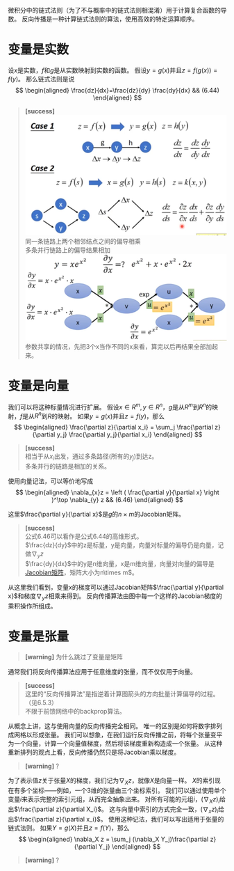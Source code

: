 微积分中的链式法则（为了不与概率中的链式法则相混淆）用于计算复合函数的导数。
反向传播是一种计算链式法则的算法，使用高效的特定运算顺序。

# 变量是实数

设$x$是实数，$f$和$g$是从实数映射到实数的函数。
假设$y=g(x)$并且$z=f(g(x))=f(y)$。
那么链式法则是说  
$$
\begin{aligned}
\frac{dz}{dx}=\frac{dz}{dy} \frac{dy}{dx} && (6.44)
\end{aligned}
$$

> **[success]**  
> ![](/assets/images/Chapter6/2.png) 
> 同一条链路上两个相邻结点之间的偏导相乘  
> 多条并行链路上的偏导结果相加
> ![](/assets/images/Chapter6/6.png)  
> 参数共享的情况，先把3个x当作不同的x来看，算完以后再结果全部加起来。  

# 变量是向量

我们可以将这种标量情况进行扩展。
假设$x\in R^m, y\in R^n$，$g$是从$R^m$到$R^n$的映射，$f$是从$R^n$到$R$的映射。
如果$y=g(x)$并且$z=f(y)$，那么  
$$
\begin{aligned}
\frac{\partial z}{\partial x_i} = \sum_j \frac{\partial z}{\partial y_j} \frac{\partial y_j}{\partial x_i}
\end{aligned}
$$

> **[success]**  
> 相当于从$x_i$出发，通过多条路径(所有的$y_j$)到达z。  
> 多条并行的链路是相加的关系。  

使用向量记法，可以等价地写成  
$$
\begin{aligned}
\nabla_{x}z = \left ( \frac{\partial y}{\partial x} \right )^\top \nabla_{y} z && (6.46)
\end{aligned}
$$

这里$\frac{\partial y}{\partial x}$是$g$的$n\times m$的Jacobian矩阵。  
> **[success]**  
> 公式6.46可以看作是公式6.44的高维形式。  
> $\frac{dz}{dy}$中的z是标量，y是向量，向量对标量的偏导仍是向量，记做$\nabla_{y} z$  
> $\frac{dy}{dx}$中的y是n维向量，x是m维向量，向量对向量的偏导是[Jacobian矩阵](https://windmissing.github.io/mathematics_basic_for_ML/LinearAlgebra/special_matrix.html)，矩阵大小为n\times m$。  

从这里我们看到，变量$x$的梯度可以通过Jacobian矩阵$\frac{\partial y}{\partial x}$和梯度$\nabla_{y} z$相乘来得到。
反向传播算法由图中每一个这样的Jacobian梯度的乘积操作所组成。

# 变量是张量

> **[warning]** 为什么跳过了变量是矩阵  

通常我们将反向传播算法应用于任意维度的张量，而不仅仅用于向量。  
> **[success]**  
> 这里的“反向传播算法”是指逆着计算图箭头的方向批量计算偏导的过程。（见6.5.3）  
> 不限于前馈网络中的backprop算法。  

从概念上讲，这与使用向量的反向传播完全相同。 
唯一的区别是如何将数字排列成网格以形成张量。 
我们可以想象，在我们运行反向传播之前，将每个张量变平为一个向量，计算一个向量值梯度，然后将该梯度重新构造成一个张量。
从这种重新排列的观点上看，反向传播仍然只是将Jacobian乘以梯度。  
> **[warning]** ?

为了表示值$z$关于张量$X$的梯度，我们记为$\nabla_X z$，就像$X$是向量一样。
$X$的索引现在有多个坐标——例如，一个3维的张量由三个坐标索引。
我们可以通过使用单个变量$i$来表示完整的索引元组，从而完全抽象出来。
对所有可能的元组$i$，$(\nabla_X z)_i$给出$\frac{\partial z}{\partial X_i}$。
这与向量中索引的方式完全一致，$(\nabla_{x} z)_i$给出$\frac{\partial z}{\partial x_i}$。
使用这种记法，我们可以写出适用于张量的链式法则。
如果$Y=g(X)$并且$z=f(Y)$，那么  
$$
\begin{aligned}
  \nabla_X z = \sum_j (\nabla_X Y_j)\frac{\partial z}{\partial Y_j}
\end{aligned}
$$
> **[warning]** ?
